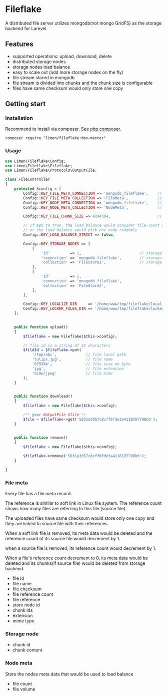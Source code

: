# Fileflake

A distributed file server utilizes mongodb(not mongo GridFS) as the storage backend for Larevel.

## Features
+ supported operations: upload, download, delete
+ distributed storage nodes
+ storage nodes load balance
+ easy to scale out (add more storage nodes on the fly)
+ file stream stored in mongodb
+ file stream is divided into chunks and the chunk size is configurable
+ files have same checksum would only store one copy

## Getting start

### Installation

Recommend to install via composer. See [php composer](https://getcomposer.org/ "").
```
composer require "limen/fileflake:dev-master"
```

### Usage

```php
use Limen\Fileflake\Config;
use Limen\Fileflake\Fileflake;
use Limen\Fileflake\Protocols\OutputFile;

class FileController
{
    protected $config = [
        Config::KEY_FILE_META_CONNECTION => 'mongodb_fileflake',    // file meta connection
        Config::KEY_FILE_META_COLLECTION => 'FileMeta',             // file meta collection
        Config::KEY_NODE_META_CONNECTION => 'mongodb_fileflake',    // node meta connection
        Config::KEY_NODE_META_COLLECTION => 'NodeMeta',             // node meta collection

        Config::KEY_FILE_CHUNK_SIZE => 4194304,                     // chunk size on byte

        // if set to true, the load balance would consider file count and file volume of each storage node,
        // or the load balance would pick one node randomly
        Config::KEY_LOAD_BALANCE_STRICT => false,

        Config::KEY_STORAGE_NODES => [
            [
                'id'         => 1,                          // storage node id, should be unique and unmodifiable
                'connection' => 'mongodb_fileflake',        // storage node connection
                'collection' => 'FileStore1',               // storage node collection
            ],
            [
                'id'         => 2,
                'connection' => 'mongodb_fileflake',
                'collection' => 'FileStore2',
            ],
        ],

        Config::KEY_LOCALIZE_DIR     => '/home/www/tmp/fileflake/local',    // the temp local files stored in this directory
        Config::KEY_LOCKER_FILES_DIR => '/home/www/tmp/fileflake/locker',   // the locker files stored in this directory
    ];
    

    public function upload()
    {
        $fileflake = new Fileflake($this->config);

        // file id is a string of 32 characters
        $fildId = $fileflake->put(
            '/tmp/abc',             // file local path
            'tulips.jpg',           // file name
            '879394',               // file size on byte
            'jpg',                  // file extension
            'mime/jpeg'             // file mime
        );
    }
    

    public function download()
    {
        $fileflake = new Fileflake($this->config);

        /** @var OutputFile $file */
        $file = $fileflake->get('5031a3057c8cff6fde3a4118187798bb');
    }
    

    public function remove()
    {
        $fileflake = new Fileflake($this->config);

        $fileflake->remove('5031a3057c8cff6fde3a4118187798bb');
    }

}
```

### File meta

Every file has a file meta record. 

The reference is similar to soft link in Linux file system.
The reference count shows how many files are referring to this file (source file).

The uploaded files have same checksum would store only one copy and they are linked to source file with their references.

When a soft link file is removed, its meta data would be deleted and the reference count of its source file would decrement by 1.

when a source file is removed, its reference count would decrement by 1.

When a file's reference count decrement to 0, its meta data would be deleted and its chunks(if source file) would be deleted from storage backend.

+ file id
+ file name
+ file checksum
+ file reference count
+ file reference
+ store node id
+ chunk ids
+ extension
+ mime type

### Storage node

+ chunk id
+ chunk content

### Node meta
Store the nodes meta data that would be used to load balance

+ file count
+ file volume
